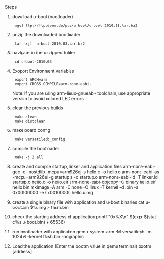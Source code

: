 Steps

1. download u-boot (bootloader)

		wget ftp://ftp.denx.de/pub/u-boot/u-boot-2010.03.tar.bz2

2. unzip the downloaded bootloader

		tar -xjf  u-boot-2010.03.tar.bz2
	
3. navigate to the unzipped folder

		cd u-boot-2010.03

4. Exoport Environment variables
	
		export ARCH=arm
		export CROSS_COMPILE=arm-none-eabi-
		
	Note: If you are using arm-linux-gnueabi- toolchain, use appropriate version to avoid colored LED errors
		
5. clean the previous builds
		
		make clean
		make distclean		
		
6. make board config
		
		make versatilepb_config

7. compile the bootloader

		make -j 2 all
		
8. create and compile startup, linker and application files
		arm-none-eabi-gcc -c -nostdlib -mcpu=arm926ej-s hello.c -o hello.o
		arm-none-eabi-as -mcpu=arm926ej -g startup.s -o startup.o
		arm-none-eabi-ld -T linker.ld startup.o hello.o -o hello.elf
		arm-none-eabi-objcopy -O binary hello.elf hello.bin
		mkimage -A arm -C none -O linux -T kernel -d .bin -a 0x00100000 -e 0x00100000 hello.uimg
		
9. create a single binary file with application and u-boot binaries
		cat u-boot.bin $1.uimg > flash.bin

10. check the starting address of application
		printf "0x%X\n" $(expr $(stat -c%s u-boot.bin) + 65536)

11. run bootloader with application
		qemu-system-arm -M versatilepb -m 1024M -kernel flash.bin -nographic

12. Load the application (Enter the bootm value in qemu terminal)
		bootm [address]
